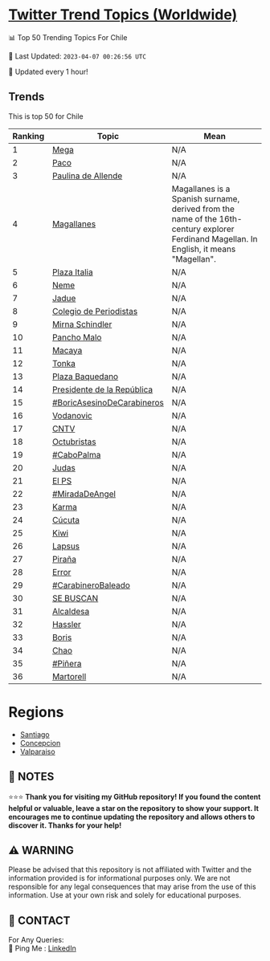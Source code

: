 [Twitter Trend Topics (Worldwide)](https://github.com/ErcinDedeoglu/Twitter-Trend-Topics)
==========


📊 Top 50 Trending Topics For Chile

📆 Last Updated: `2023-04-07 00:26:56 UTC`

🔧 Updated every 1 hour!


## Trends

This is top 50 for Chile

| Ranking | Topic | Mean |
| ------- | ------------ | ------------ |
| 1 | [Mega](http://twitter.com/search?q=Mega) | N/A |
| 2 | [Paco](http://twitter.com/search?q=Paco) | N/A |
| 3 | [Paulina de Allende](http://twitter.com/search?q=Paulina+de+Allende) | N/A |
| 4 | [Magallanes](http://twitter.com/search?q=Magallanes) | Magallanes is a Spanish surname, derived from the name of the 16th-century explorer Ferdinand Magellan. In English, it means "Magellan". |
| 5 | [Plaza Italia](http://twitter.com/search?q=Plaza+Italia) | N/A |
| 6 | [Neme](http://twitter.com/search?q=Neme) | N/A |
| 7 | [Jadue](http://twitter.com/search?q=Jadue) | N/A |
| 8 | [Colegio de Periodistas](http://twitter.com/search?q=Colegio+de+Periodistas) | N/A |
| 9 | [Mirna Schindler](http://twitter.com/search?q=Mirna+Schindler) | N/A |
| 10 | [Pancho Malo](http://twitter.com/search?q=Pancho+Malo) | N/A |
| 11 | [Macaya](http://twitter.com/search?q=Macaya) | N/A |
| 12 | [Tonka](http://twitter.com/search?q=Tonka) | N/A |
| 13 | [Plaza Baquedano](http://twitter.com/search?q=Plaza+Baquedano) | N/A |
| 14 | [Presidente de la República](http://twitter.com/search?q=Presidente+de+la+Rep%c3%bablica) | N/A |
| 15 | [#BoricAsesinoDeCarabineros](http://twitter.com/search?q=%23BoricAsesinoDeCarabineros) | N/A |
| 16 | [Vodanovic](http://twitter.com/search?q=Vodanovic) | N/A |
| 17 | [CNTV](http://twitter.com/search?q=CNTV) | N/A |
| 18 | [Octubristas](http://twitter.com/search?q=Octubristas) | N/A |
| 19 | [#CaboPalma](http://twitter.com/search?q=%23CaboPalma) | N/A |
| 20 | [Judas](http://twitter.com/search?q=Judas) | N/A |
| 21 | [El PS](http://twitter.com/search?q=El+PS) | N/A |
| 22 | [#MiradaDeAngel](http://twitter.com/search?q=%23MiradaDeAngel) | N/A |
| 23 | [Karma](http://twitter.com/search?q=Karma) | N/A |
| 24 | [Cúcuta](http://twitter.com/search?q=C%c3%bacuta) | N/A |
| 25 | [Kiwi](http://twitter.com/search?q=Kiwi) | N/A |
| 26 | [Lapsus](http://twitter.com/search?q=Lapsus) | N/A |
| 27 | [Piraña](http://twitter.com/search?q=Pira%c3%b1a) | N/A |
| 28 | [Error](http://twitter.com/search?q=Error) | N/A |
| 29 | [#CarabineroBaleado](http://twitter.com/search?q=%23CarabineroBaleado) | N/A |
| 30 | [SE BUSCAN](http://twitter.com/search?q=SE+BUSCAN) | N/A |
| 31 | [Alcaldesa](http://twitter.com/search?q=Alcaldesa) | N/A |
| 32 | [Hassler](http://twitter.com/search?q=Hassler) | N/A |
| 33 | [Boris](http://twitter.com/search?q=Boris) | N/A |
| 34 | [Chao](http://twitter.com/search?q=Chao) | N/A |
| 35 | [#Piñera](http://twitter.com/search?q=%23Pi%c3%b1era) | N/A |
| 36 | [Martorell](http://twitter.com/search?q=Martorell) | N/A |



# Regions

* [Santiago](</Chile/Santiago.md>)
* [Concepcion](</Chile/Concepcion.md>)
* [Valparaiso](</Chile/Valparaiso.md>)



## 📝 NOTES

⭐⭐⭐ **Thank you for visiting my GitHub repository! If you found the content helpful or valuable, leave a star on the repository to show your support. It encourages me to continue updating the repository and allows others to discover it. Thanks for your help!**


## ⚠️ WARNING

Please be advised that this repository is not affiliated with Twitter and the information provided is for informational purposes only. We are not responsible for any legal consequences that may arise from the use of this information. Use at your own risk and solely for educational purposes.


## 📨 CONTACT

 For Any Queries:  
            🏓 Ping Me : [LinkedIn](https://www.linkedin.com/in/ercindedeoglu/)
